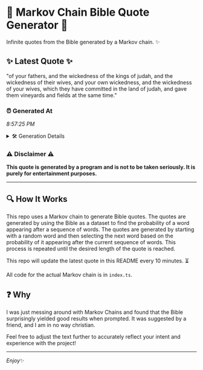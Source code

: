 # 📖 Markov Chain Bible Quote Generator 📖

Infinite quotes from the Bible generated by a Markov chain. ✨

## ✨ Latest Quote ✨
"of your fathers, and the wickedness of the kings of judah, and the wickedness of their wives, and your own wickedness, and the wickedness of your wives, which they have committed in the land of judah, and gave them vineyards and fields at the same time."

### ⏰ Generated At
*8:57:25 PM*

<details>
    <summary>🛠️ Generation Details</summary>
    <p>
        <strong>🌱 Seed:</strong> of<br>
        <strong>🔄 Iterations:</strong> 45<br>
        <strong>📜 Context History:</strong><br>[ of ]: your<br>[ of, your ]: fathers,<br>[ of, your, fathers, ]: and<br>[ of, your, fathers,, and ]: the<br>[ of, your, fathers,, and, the ]: wickedness<br>[ of, your, fathers,, and, the, wickedness ]: of<br>[ your, fathers,, and, the, wickedness, of ]: the<br>[ fathers,, and, the, wickedness, of, the ]: kings<br>[ and, the, wickedness, of, the, kings ]: of<br>[ the, wickedness, of, the, kings, of ]: judah,<br>[ wickedness, of, the, kings, of, judah, ]: and<br>[ of, the, kings, of, judah,, and ]: the<br>[ the, kings, of, judah,, and, the ]: wickedness<br>[ kings, of, judah,, and, the, wickedness ]: of<br>[ of, judah,, and, the, wickedness, of ]: their<br>[ judah,, and, the, wickedness, of, their ]: wives,<br>[ and, the, wickedness, of, their, wives, ]: and<br>[ the, wickedness, of, their, wives,, and ]: your<br>[ wickedness, of, their, wives,, and, your ]: own<br>[ of, their, wives,, and, your, own ]: wickedness,<br>[ their, wives,, and, your, own, wickedness, ]: and<br>[ wives,, and, your, own, wickedness,, and ]: the<br>[ and, your, own, wickedness,, and, the ]: wickedness<br>[ your, own, wickedness,, and, the, wickedness ]: of<br>[ own, wickedness,, and, the, wickedness, of ]: your<br>[ wickedness,, and, the, wickedness, of, your ]: wives,<br>[ and, the, wickedness, of, your, wives, ]: which<br>[ the, wickedness, of, your, wives,, which ]: they<br>[ wickedness, of, your, wives,, which, they ]: have<br>[ of, your, wives,, which, they, have ]: committed<br>[ your, wives,, which, they, have, committed ]: in<br>[ wives,, which, they, have, committed, in ]: the<br>[ which, they, have, committed, in, the ]: land<br>[ they, have, committed, in, the, land ]: of<br>[ have, committed, in, the, land, of ]: judah,<br>[ committed, in, the, land, of, judah, ]: and<br>[ in, the, land, of, judah,, and ]: gave<br>[ the, land, of, judah,, and, gave ]: them<br>[ land, of, judah,, and, gave, them ]: vineyards<br>[ of, judah,, and, gave, them, vineyards ]: and<br>[ judah,, and, gave, them, vineyards, and ]: fields<br>[ and, gave, them, vineyards, and, fields ]: at<br>[ gave, them, vineyards, and, fields, at ]: the<br>[ them, vineyards, and, fields, at, the ]: same<br>[ vineyards, and, fields, at, the, same ]: time.<br>
    </p>
</details>

### ⚠️ Disclaimer ⚠️
**This quote is generated by a program and is not to be taken seriously. It is purely for entertainment purposes.**

---

## 🔍 How It Works

This repo uses a Markov chain to generate Bible quotes. The quotes are generated by using the Bible as a dataset to find the probability of a word appearing after a sequence of words. The quotes are generated by starting with a random word and then selecting the next word based on the probability of it appearing after the current sequence of words. This process is repeated until the desired length of the quote is reached.

This repo will update the latest quote in this README every 10 minutes. ⏳

All code for the actual Markov chain is in `index.ts`.

## ❓ Why

I was just messing around with Markov Chains and found that the Bible surprisingly yielded good results when prompted. 
It was suggested by a friend, and I am in no way christian.

Feel free to adjust the text further to accurately reflect your intent and experience with the project!

---

*Enjoy*✨
